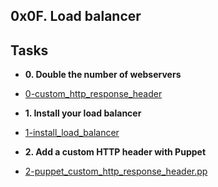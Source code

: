 ## 0x0F. Load balancer

## Tasks

* **0. Double the number of webservers**
 * [0-custom_http_response_header](./0-custom_http_response_header)


* **1. Install your load balancer**
 * [1-install_load_balancer](./1-install_load_balancer)


* **2. Add a custom HTTP header with Puppet**
 * [2-puppet_custom_http_response_header.pp](./2-puppet_custom_http_response_header.pp)
